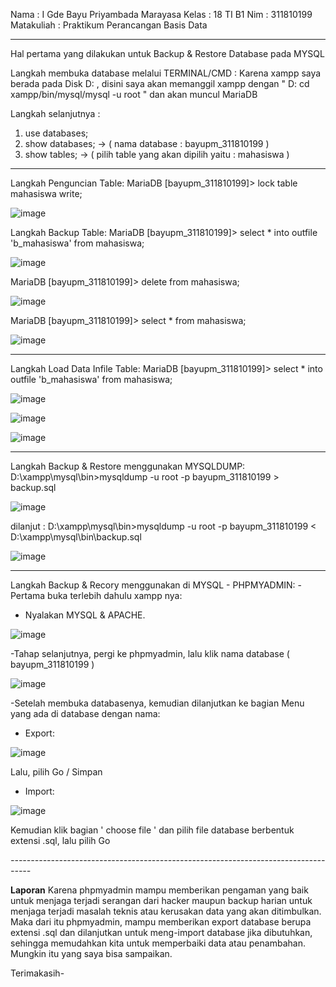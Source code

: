 Nama        : I Gde Bayu Priyambada Marayasa
Kelas       : 18 TI B1
Nim         : 311810199
Matakuliah  : Praktikum Perancangan Basis Data

-------------------------------------------------------------------------------------------

Hal pertama yang dilakukan untuk Backup & Restore Database pada MYSQL

Langkah membuka database melalui TERMINAL/CMD :
Karena xampp saya berada pada Disk D: , disini saya akan memanggil xampp dengan " D: cd xampp/bin/mysql/mysql -u root " dan akan muncul MariaDB

Langkah selanjutnya :
1) use databases;
2) show databases; -> ( nama database : bayupm_311810199 )
3) show tables; -> ( pilih table yang akan dipilih yaitu : mahasiswa )

-------------------------------------------------------------------------------------------

Langkah Penguncian Table:
MariaDB [bayupm_311810199]> lock table mahasiswa write;

![image](https://user-images.githubusercontent.com/83670094/120330406-fdd19600-c316-11eb-834a-3e5d2d3075ca.png)

Langkah Backup Table:
MariaDB [bayupm_311810199]> select * into outfile 'b_mahasiswa' from mahasiswa;

![image](https://user-images.githubusercontent.com/83670094/120330532-193ca100-c317-11eb-9c23-d9e6a6db2fd0.png)

MariaDB [bayupm_311810199]> delete from mahasiswa;

![image](https://user-images.githubusercontent.com/83670094/120362004-c540b500-c334-11eb-8c4f-1640790f7137.png)


MariaDB [bayupm_311810199]> select * from mahasiswa;

![image](https://user-images.githubusercontent.com/83670094/120362038-d12c7700-c334-11eb-86ba-344fb32cf7fe.png)

-------------------------------------------------------------------------------------------

Langkah Load Data Infile Table:
MariaDB [bayupm_311810199]> select * into outfile 'b_mahasiswa' from mahasiswa;

![image](https://user-images.githubusercontent.com/83670094/120362107-e86b6480-c334-11eb-8802-046cad813c81.png)

![image](https://user-images.githubusercontent.com/83670094/120362217-0a64e700-c335-11eb-9bf1-f541f0ce7797.png)

![image](https://user-images.githubusercontent.com/83670094/120363330-3a60ba00-c336-11eb-9d19-5d966424eeac.png)

-------------------------------------------------------------------------------------------

Langkah Backup & Restore menggunakan MYSQLDUMP:
D:\xampp\mysql\bin>mysqldump -u root -p bayupm_311810199 > backup.sql

![image](https://user-images.githubusercontent.com/83670094/120362266-151f7c00-c335-11eb-9c9c-b8300f3f5277.png)

dilanjut :
D:\xampp\mysql\bin>mysqldump -u root -p bayupm_311810199 < D:\xampp\mysql\bin\backup.sql

![image](https://user-images.githubusercontent.com/83670094/120362295-1f417a80-c335-11eb-877b-af01be51bd17.png)

-------------------------------------------------------------------------------------------

Langkah Backup & Recory menggunakan di MYSQL - PHPMYADMIN:
-Pertama buka terlebih dahulu xampp nya:
  * Nyalakan MYSQL & APACHE.
 
 ![image](https://user-images.githubusercontent.com/83670094/120362578-6a5b8d80-c335-11eb-96af-4e8139f7c555.png)

-Tahap selanjutnya, pergi ke phpmyadmin, lalu klik nama database ( bayupm_311810199 )

![image](https://user-images.githubusercontent.com/83670094/120362708-8fe89700-c335-11eb-9a70-e0d52f3e121b.png)

-Setelah membuka databasenya, kemudian dilanjutkan ke bagian Menu yang ada di database dengan nama:
  - Export:
  
  ![image](https://user-images.githubusercontent.com/83670094/120362838-b9092780-c335-11eb-8a6f-91ead8896804.png)
  
  Lalu, pilih Go / Simpan
  
  - Import:

  ![image](https://user-images.githubusercontent.com/83670094/120362988-dd650400-c335-11eb-8853-49457961b73e.png)
  
  Kemudian klik bagian ' choose file ' dan pilih file database berbentuk extensi .sql, lalu pilih Go


*-----------------------------------------------------------------------------------*

**Laporan**
Karena phpmyadmin mampu memberikan pengaman yang baik untuk menjaga terjadi serangan dari hacker maupun backup harian untuk menjaga terjadi masalah teknis atau kerusakan data yang akan ditimbulkan.
Maka dari itu phpmyadmin, mampu memberikan export database berupa extensi .sql dan dilanjutkan untuk meng-import database jika dibutuhkan, sehingga memudahkan kita untuk memperbaiki data atau penambahan.
Mungkin itu yang saya bisa sampaikan.

Terimakasih-
